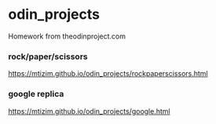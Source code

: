 # odin_projects
Homework from theodinproject.com
### rock/paper/scissors
https://mtizim.github.io/odin_projects/rockpaperscissors.html
### google replica
https://mtizim.github.io/odin_projects/google.html
